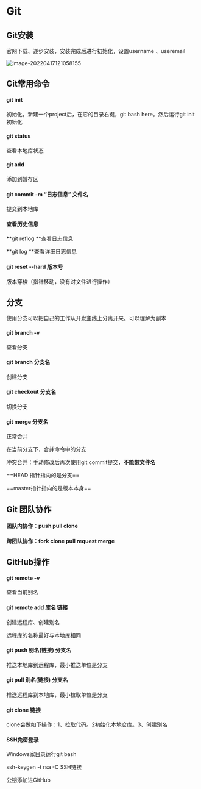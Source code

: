 # Git

## Git安装

官网下载、逐步安装，安装完成后进行初始化，设置username 、useremail

![image-20220417121058155](C:\Users\Administrator.DESKTOP-5DOACST\AppData\Roaming\Typora\typora-user-images\image-20220417121058155.png)

## Git常用命令

#### git init

初始化，新建一个project后，在它的目录右键，git bash here。然后运行git init初始化

#### git status

查看本地库状态

#### git add

添加到暂存区

#### git commit -m “日志信息” 文件名

提交到本地库

#### 查看历史信息

**git reflog **查看日志信息

**git log **查看详细日志信息

#### git reset --hard 版本号

版本穿梭（指针移动，没有对文件进行操作）

## 分支

使用分支可以把自己的工作从开发主线上分离开来。可以理解为副本

#### git branch -v

查看分支

#### git branch 分支名

创建分支

#### git checkout 分支名

切换分支

#### git merge 分支名

正常合并

在当前分支下，合并命令中的分支

冲突合并：手动修改后再次使用git commit提交，**不能带文件名**

==HEAD 指针指向的是分支==

==master指针指向的是版本本身==

## Git 团队协作

#### 团队内协作：push	pull	clone

#### 跨团队协作：fork	clone	pull request	merge



## GitHub操作

#### git remote -v

查看当前别名

#### git remote add 库名 链接

创建远程库、创建别名

远程库的名称最好与本地库相同

#### git push 别名(链接) 分支名

推送本地库到远程库，最小推送单位是分支

#### git pull 别名(链接) 分支名

推送远程库到本地库，最小拉取单位是分支

#### git clone 链接

clone会做如下操作：1、拉取代码。2初始化本地仓库。3、创建别名

#### SSH免密登录

Windows家目录运行git bash

ssh-keygen -t rsa -C SSH链接

公钥添加进GitHub

